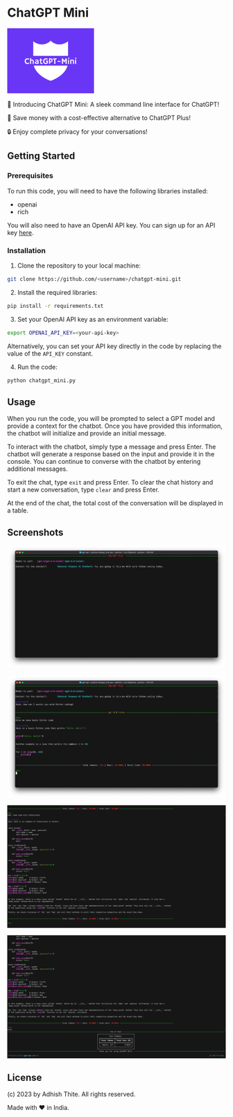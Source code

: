 # ChatGPT Mini

<img src="docs/images/logo.png" alt="Your Project Logo" width="200" height="150">

🚀 Introducing ChatGPT Mini: A sleek command line interface for ChatGPT!

🤑 Save money with a cost-effective alternative to ChatGPT Plus!

🔒 Enjoy complete privacy for your conversations!

## Getting Started

### Prerequisites

To run this code, you will need to have the following libraries installed:

- openai
- rich

You will also need to have an OpenAI API key. You can sign up for an API key [here](https://beta.openai.com/signup/).

### Installation

1. Clone the repository to your local machine:

```bash
git clone https://github.com/<username>/chatgpt-mini.git
```

2. Install the required libraries:

```bash
pip install -r requirements.txt
```

3. Set your OpenAI API key as an environment variable:

```bash
export OPENAI_API_KEY=<your-api-key>
```

Alternatively, you can set your API key directly in the code by replacing the value of the `API_KEY` constant.

4. Run the code:

```bash
python chatgpt_mini.py
```

## Usage

When you run the code, you will be prompted to select a GPT model and provide a context for the chatbot. Once you have
provided this information, the chatbot will initialize and provide an initial message.

To interact with the chatbot, simply type a message and press Enter. The chatbot will generate a response based on the
input and provide it in the console. You can continue to converse with the chatbot by entering additional messages.

To exit the chat, type `exit` and press Enter. To clear the chat history and start a new conversation, type `clear` and
press Enter.

At the end of the chat, the total cost of the conversation will be displayed in a table.

## Screenshots

![](docs/images/step2.png)

![](docs/images/step3.png)

![](docs/images/step4.png)

![](docs/images/step5.png)

## License

(c) 2023 by Adhish Thite. All rights reserved.

Made with ❤️ in India.
